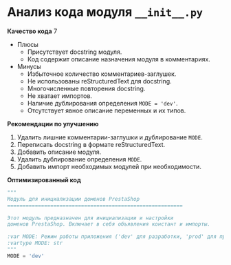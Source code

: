 # Анализ кода модуля `__init__.py`

**Качество кода**
7
-  Плюсы
    - Присутствует docstring модуля.
    - Код содержит описание назначения модуля в комментариях.
-  Минусы
    - Избыточное количество комментариев-заглушек.
    - Не использованы reStructuredText для docstring.
    - Многочисленные повторения docstring.
    - Не хватает импортов.
    - Наличие дублирования определения `MODE = 'dev'`.
    - Отсутствует явное описание переменных и их типов.

**Рекомендации по улучшению**

1.  Удалить лишние комментарии-заглушки и дублирование `MODE`.
2.  Переписать docstring в формате reStructuredText.
3.  Добавить описание модуля.
4.  Удалить дублирование определения `MODE`.
5. Добавить импорт необходимых модулей при необходимости.

**Оптимизированный код**

```python
"""
Модуль для инициализации доменов PrestaShop
=========================================================

Этот модуль предназначен для инициализации и настройки
доменов PrestaShop. Включает в себя объявления констант и импорты.

:var MODE: Режим работы приложения ('dev' для разработки, 'prod' для продакшена).
:vartype MODE: str
"""
MODE = 'dev'
```